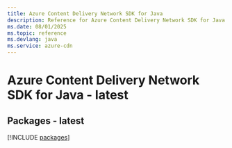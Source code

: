 ```yaml
---
title: Azure Content Delivery Network SDK for Java
description: Reference for Azure Content Delivery Network SDK for Java
ms.date: 08/01/2025
ms.topic: reference
ms.devlang: java
ms.service: azure-cdn
---
```

# Azure Content Delivery Network SDK for Java - latest
## Packages - latest
[!INCLUDE [packages](content-delivery-network-index.md)]
